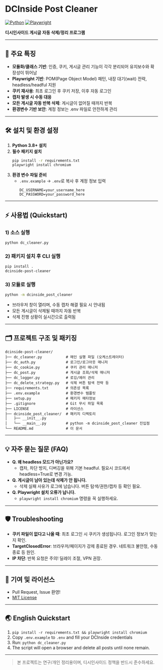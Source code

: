 # DCInside Post Cleaner

[![Python](https://img.shields.io/badge/python-3.8%2B-blue.svg)](https://www.python.org/)
[![Playwright](https://img.shields.io/badge/playwright-%E2%9C%94-green)](https://playwright.dev/)

**디시인사이드 게시글 자동 삭제/정리 프로그램**

---

## 🚀 주요 특징
- **모듈화/클래스 기반**: 인증, 쿠키, 게시글 관리 기능이 각각 분리되어 유지보수와 확장성이 뛰어남
- **Playwright 기반**: POM(Page Object Model) 패턴, 내장 대기(wait) 전략, headless/headful 지원
- **쿠키 재사용**: 최초 로그인 후 쿠키 저장, 이후 자동 로그인
- **캡차 발생 시 수동 대응**
- **모든 게시글 자동 반복 삭제**: 게시글이 없어질 때까지 반복
- **환경변수 기반 보안**: 계정 정보는 .env 파일로 안전하게 관리

---

## 🛠️ 설치 및 환경 설정

1. **Python 3.8+ 설치**
2. **필수 패키지 설치**
   ```bash
   pip install -r requirements.txt
   playwright install chromium
   ```
3. **환경 변수 파일 준비**
   - `.env.example` → `.env`로 복사 후 계정 정보 입력
     ```env
     DC_USERNAME=your_username_here
     DC_PASSWORD=your_password_here
     ```

---

## ⚡ 사용법 (Quickstart)

### 1) 소스 실행
```bash
python dc_cleaner.py
```

### 2) 패키지 설치 후 CLI 실행
```bash
pip install .
dcinside-post-cleaner
```

### 3) 모듈로 실행
```bash
python -m dcinside_post_cleaner
```

- 브라우저 창이 열리며, 수동 캡차 해결 필요 시 안내됨
- 모든 게시글이 삭제될 때까지 자동 반복
- 삭제 진행 상황이 실시간으로 출력됨

---

## 🗂️ 프로젝트 구조 및 패키징

```
dcinside-post-cleaner/
├── dc_cleaner.py           # 메인 실행 파일 (오케스트레이터)
├── dc_auth.py              # 로그인/로그아웃 매니저
├── dc_cookie.py            # 쿠키 관리 매니저
├── dc_post.py              # 게시글 조회/삭제 매니저
├── dc_logger.py            # 로깅/에러 관리
├── dc_delete_strategy.py   # 삭제 버튼 탐색 전략 등
├── requirements.txt        # 의존성 목록
├── .env.example            # 환경변수 템플릿
├── setup.py                # 패키지 메타정보
├── .gitignore              # Git 무시 파일 목록
├── LICENSE                 # 라이선스
├── dcinside_post_cleaner/  # 패키지 디렉토리
│   ├── __init__.py
│   └── __main__.py         # python -m dcinside_post_cleaner 진입점
└── README.md               # 이 문서
```

---

## 💡 자주 묻는 질문 (FAQ)

- **Q. 왜 headless 모드가 아닌가요?**
  - 캡차, 차단 방지, 디버깅을 위해 기본 headful. 필요시 코드에서 headless=True로 변경 가능.
- **Q. 게시글이 남아 있는데 삭제가 안 됩니다.**
  - 삭제 실패 사유가 로그에 남습니다. 버튼 탐색/권한/캡차 등 확인 필요.
- **Q. Playwright 설치 오류가 납니다.**
  - `playwright install chromium` 명령을 꼭 실행하세요.

---

## 🛡️ Troubleshooting
- **쿠키 파일이 없다고 나올 때**: 최초 로그인 시 쿠키가 생성됩니다. 로그인 정보가 맞는지 확인.
- **TargetClosedError**: 브라우저/페이지가 강제 종료된 경우. 네트워크 불안정, 수동 종료 등 원인.
- **IP 차단**: 반복 요청은 주의! 딜레이 조절, VPN 권장.

---

## 🤝 기여 및 라이선스
- Pull Request, Issue 환영!
- [MIT License](./LICENSE)

---

## 🌏 English Quickstart

1. `pip install -r requirements.txt && playwright install chromium`
2. Copy `.env.example` to `.env` and fill your DCInside credentials
3. Run: `python dc_cleaner.py`
4. The script will open a browser and delete all posts until none remain.

---

> 본 프로젝트는 연구/개인 정리용이며, 디시인사이드 정책을 반드시 준수하세요.
